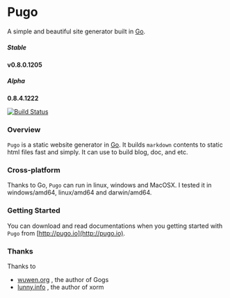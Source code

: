 # Pugo

A simple and beautiful site generator built in [Go](http://golang.org).

##### Stable

**v0.8.0.1205**

##### Alpha

**0.8.4.1222**

[![Build Status](https://drone.io/github.com/go-xiaohei/pugo-static/status.png)](https://drone.io/github.com/go-xiaohei/pugo-static/latest)

### Overview

`Pugo` is a static website generator in [Go](http://golang.org). It builds `markdown` contents to static html files fast and simply. It can use to build blog, doc, and etc.

### Cross-platform

Thanks to Go, `Pugo` can run in linux, windows and MacOSX. I tested it in windows/amd64, linux/amd64 and darwin/amd64.


### Getting Started

You can download and read documentations when you getting started with `Pugo` from [http://pugo.io](http://pugo.io).


### Thanks

Thanks to

- [wuwen.org](http://wuwen.org) , the author of Gogs
- [lunny.info](http://lunny.info) , the author of xorm